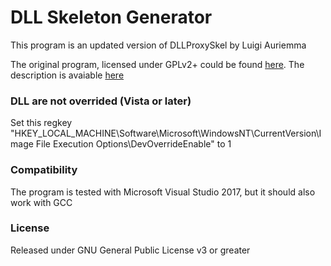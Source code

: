 # DLL Skeleton Generator
This program is an updated version of DLLProxySkel by Luigi Auriemma

The original program, licensed under GPLv2+ could be found [here](http://aluigi.altervista.org/mytoolz/dllproxyskel.zip).
The description is avaiable [here](http://aluigi.altervista.org/mytoolz.htm#win)

### DLL are not overrided (Vista or later)
Set this regkey "HKEY_LOCAL_MACHINE\Software\Microsoft\WindowsNT\CurrentVersion\Image File Execution Options\DevOverrideEnable" to 1

### Compatibility
The program is tested with Microsoft Visual Studio 2017, but it should also work with GCC

### License
Released under GNU General Public License v3 or greater
